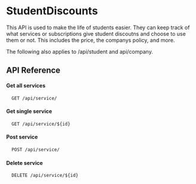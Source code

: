 # StudentDiscounts

This API is used to make the life of students easier. 
They can keep track of what services or subscriptions 
give student discoutns and choose to use them or not.
This includes the price,  the companys policy, and more. 

The following also applies to /api/student and api/company.


## API Reference

#### Get all services 

```http
  GET /api/service/

```
#### Get single service

```http
  GET /api/service/${id}
```

#### Post service

```http
  POST /api/service/
```

#### Delete service

```http
  DELETE /api/service/${id}
```
